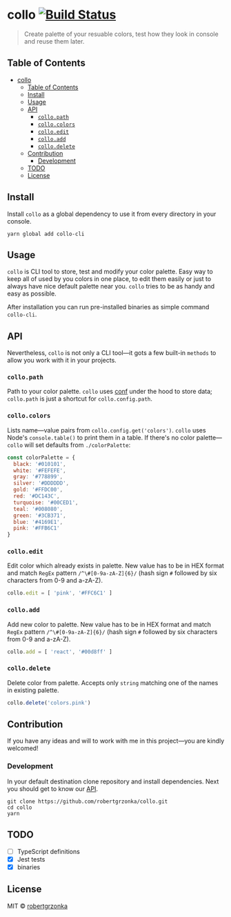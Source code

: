 # **collo** [![Build Status](https://travis-ci.com/robertgrzonka/collo.svg?branch=master)](https://travis-ci.com/robertgrzonka/collo) 

> Create palette of your resuable colors, test how they look in console and reuse them later.

## Table of Contents
* [collo](#collo-build-status)
  * [Table of Contents](#table-of-contents)
  * [Install](#install)
  * [Usage](#usage)
  * [API](#api)
    * [`collo.path`](#collopath)
    * [`collo.colors`](#collocolors)
    * [`collo.edit`](#colloedit)
    * [`collo.add`](#colloadd)
    * [`collo.delete`](#collodelete)
  * [Contribution](#contribution)
    * [Development](#development)
  * [TODO](#todo)
  * [License](#license)

## Install

Install `collo` as a global dependency to use it from every directory in your console.

```shell
yarn global add collo-cli
```

## Usage

`collo` is CLI tool to store, test and modify your color palette. Easy way to keep all of used by you colors in one place, to edit them easily or just to always have nice default palette near you. `collo` tries to be as handy and easy as possible.

After installation you can run pre-installed binaries as simple command `collo-cli`.

## API

Nevertheless, `collo` is not only a CLI tool—it gots a few built-in `methods` to allow you work with it in your projects.

### `collo.path`

Path to your color palette. `collo` uses [conf](https://github.com/sindresorhus/conf) under the hood to store data; `collo.path` is just a shortcut for `collo.config.path`.

### `collo.colors`

Lists name—value pairs from `collo.config.get('colors')`. `collo` uses Node's `console.table()` to print them in a table. 
If there's no color palette—`collo` will set defaults from `./colorPalette`:

```javascript
const colorPalette = {
  black: '#010101',
  white: '#FEFEFE',
  gray: '#778899',
  silver: '#DDDDDD',
  gold: '#FFDC00',
  red: '#DC143C',
  turquoise: '#00CED1',
  teal: '#008080',
  green: '#3CB371',
  blue: '#4169E1',
  pink: '#FFB6C1'
}
```

### `collo.edit`

Edit color which already exists in palette. 
New value has to be in HEX format and match `RegEx` pattern `/^\#[0-9a-zA-Z]{6}/` (hash sign `#` followed by six characters from 0-9 and a-zA-Z).

```javascript
collo.edit = [ 'pink', '#FFC6C1' ]
```

### `collo.add`

Add new color to palette. 
New value has to be in HEX format and match `RegEx` pattern `/^\#[0-9a-zA-Z]{6}/` (hash sign `#` followed by six characters from 0-9 and a-zA-Z).

```javascript
collo.add = [ 'react', '#00d8ff' ]
```

### `collo.delete`

Delete color from palette.
Accepts only `string` matching one of the names in existing palette.

```javascript
collo.delete('colors.pink')
```

## Contribution

If you have any ideas and will to work with me in this project—you are kindly welcomed!

### Development 

In your default destination clone repository and install dependencies. Next you should get to know our [API](#api).

```shell
git clone https://github.com/robertgrzonka/collo.git
cd collo
yarn
```

## TODO

- [ ] TypeScript definitions
- [x] Jest tests
- [x] binaries

## License

MIT © [robertgrzonka](mailto:robert@theguys.sh)
